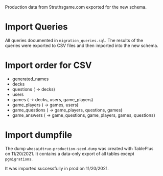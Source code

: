 Production data from 9truthsgame.com exported for the new schema.

# Import Queries

All queries documented in `migration_queries.sql`.
The results of the queries were exported to CSV files and then imported into the new schema.



# Import order for CSV

 - generated_names
 - decks
 - questions ( -> decks)
 - users
 - games ( -> decks, users, game_players)
 - game_players ( -> games, users)
 - game_questions ( -> game_players, questions, games)
 - game_answers ( -> game_questions, game_players, games, questions)



# Import dumpfile

The dump `whosaidtrue-production-seed.dump` was created with TablePlus on 11/20/2021.
It contains a data-only export of all tables except `pgmigrations`.

It was imported successfully in prod on 11/20/2021.

